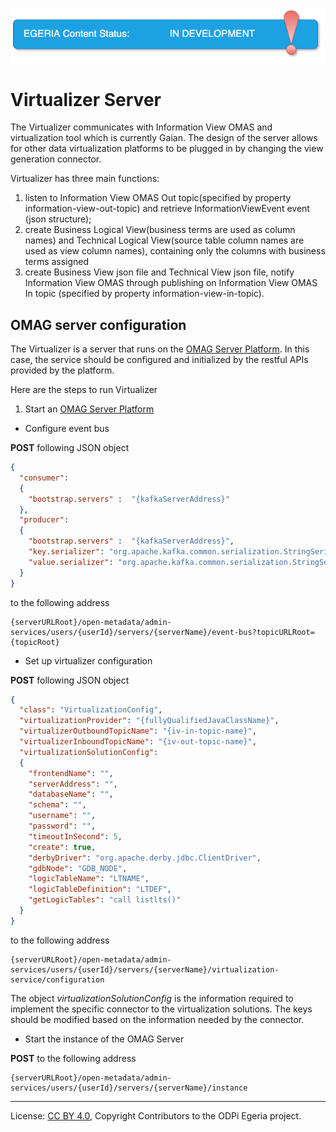 <!-- SPDX-License-Identifier: CC-BY-4.0 -->
<!-- Copyright Contributors to the ODPi Egeria project. -->

![InDev](../../../open-metadata-publication/website/images/egeria-content-status-in-development.png#pagewidth)

# Virtualizer Server

The Virtualizer communicates with Information View OMAS and virtualization tool which is currently Gaian.
The design of the server allows for other data virtualization platforms to be
plugged in by changing the view generation connector.

Virtualizer has three main functions:
1. listen to Information View OMAS Out topic(specified by property information-view-out-topic) and retrieve InformationViewEvent event (json structure);
2. create Business Logical View(business terms are used as column names) and Technical Logical View(source table column names are used as view column names), containing only the columns with business terms assigned
3. create Business View json file and Technical View json file, notify Information View OMAS through publishing on Information View OMAS In topic (specified by property information-view-in-topic).

## OMAG server configuration

The Virtualizer is a server that runs on the [OMAG Server Platform](../../../open-metadata-publication/website/omag-server).
In this case, the service should be configured and initialized by the restful APIs provided by the platform.

Here are the steps to run Virtualizer
1. Start an [OMAG Server Platform](../../../open-metadata-resources/open-metadata-tutorials/omag-server-tutorial)

- Configure event bus

**POST** following JSON object 

```json
{
  "consumer":
  {
    "bootstrap.servers" :  "{kafkaServerAddress}"
  },
  "producer":
  {
    "bootstrap.servers" :  "{kafkaServerAddress}",
    "key.serializer": "org.apache.kafka.common.serialization.StringSerializer",
    "value.serializer": "org.apache.kafka.common.serialization.StringSerializer"
  }
}
```

to the following address

```
{serverURLRoot}/open-metadata/admin-services/users/{userId}/servers/{serverName}/event-bus?topicURLRoot={topicRoot}
```

- Set up virtualizer configuration

**POST** following JSON object 

```json
{
  "class": "VirtualizationConfig",
  "virtualizationProvider": "{fullyQualifiedJavaClassName}",
  "virtualizerOutboundTopicName": "{iv-in-topic-name}",
  "virtualizerInboundTopicName": "{iv-out-topic-name}",
  "virtualizationSolutionConfig":
  {
    "frontendName": "",
    "serverAddress": "",
    "databaseName": "",
    "schema": "",
    "username": "",
    "password": "",
    "timeoutInSecond": 5,
    "create": true,
    "derbyDriver": "org.apache.derby.jdbc.ClientDriver",
    "gdbNode": "GDB_NODE",
    "logicTableName": "LTNAME",
    "logicTableDefinition": "LTDEF",
    "getLogicTables": "call listlts()"
  }
}
```

to the following address

```
{serverURLRoot}/open-metadata/admin-services/users/{userId}/servers/{serverName}/virtualization-service/configuration
```

The object *virtualizationSolutionConfig* is the information required to implement the specific connector to the virtualization solutions. The keys should be modified based on the information needed by the connector.

- Start the instance of the OMAG Server

**POST** to the following address

```
{serverURLRoot}/open-metadata/admin-services/users/{userId}/servers/{serverName}/instance
```

----
License: [CC BY 4.0](https://creativecommons.org/licenses/by/4.0/),
Copyright Contributors to the ODPi Egeria project.